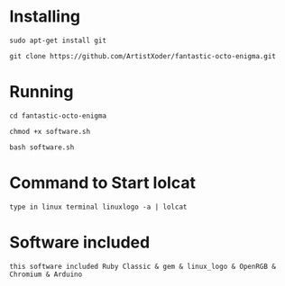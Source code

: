 # Installing 

```sudo apt-get install git```

```git clone https://github.com/ArtistXoder/fantastic-octo-enigma.git```

# Running 

```cd fantastic-octo-enigma```

```chmod +x software.sh```

```bash software.sh```

# Command to Start lolcat 

```type in linux terminal linuxlogo -a | lolcat```

# Software included 
```this software included Ruby Classic & gem & linux_logo & OpenRGB & Chromium & Arduino```
